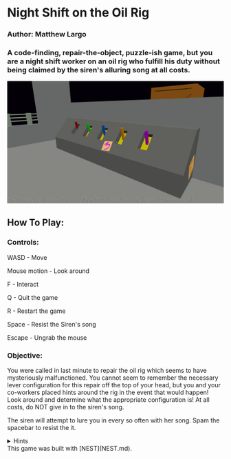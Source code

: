# Night Shift on the Oil Rig

### Author: Matthew Largo

### A code-finding, repair-the-object, puzzle-ish game, but you are a night shift worker on an oil rig who fulfill his duty without being claimed by the siren's alluring song at all costs.

![Screen Shot](screenshot.png)

## How To Play:

### Controls:

WASD - Move

Mouse motion - Look around

F - Interact

Q - Quit the game

R - Restart the game

Space - Resist the Siren's song

Escape - Ungrab the mouse

### Objective:

You were called in last minute to repair the oil rig which seems to have mysteriously malfunctioned. You cannot seem to remember the necessary lever configuration for this repair off the top of your head, but you and your co-workers placed hints around the rig in the event that would happen! Look around and determine what the appropriate configuration is! At all costs, do NOT give in to the siren's song.

The siren will attempt to lure you in every so often with her song. Spam the spacebar to resist the it.


<details>
    <summary> Hints </summary>
- Each lever has its own distinct color.
- A lever in the upmost position is in its first state.
</details>
This game was built with [NEST](NEST.md).
